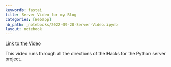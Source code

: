 ```yaml
---
keywords: fastai
title: Server Video for my Blog
categories: [Webapp]
nb_path: _notebooks/2022-09-20-Server-Video.ipynb
layout: notebook
---
```


<!--
#################################################
### THIS FILE WAS AUTOGENERATED! DO NOT EDIT! ###
#################################################
# file to edit: _notebooks/2022-09-20-Server-Video.ipynb
-->

<div class="container" id="notebook-container">
        
<div class="cell border-box-sizing text_cell rendered"><div class="inner_cell">
<div class="text_cell_render border-box-sizing rendered_html">
<p><a href="https://www.youtube.com/watch?v=6bHDMcO2UFA">Link to the Video</a></p>

</div>
</div>
</div>
<div class="cell border-box-sizing text_cell rendered"><div class="inner_cell">
<div class="text_cell_render border-box-sizing rendered_html">
<p>This video runs through all the directions of the Hacks for the Python server project.</p>

</div>
</div>
</div>
</div>
 


